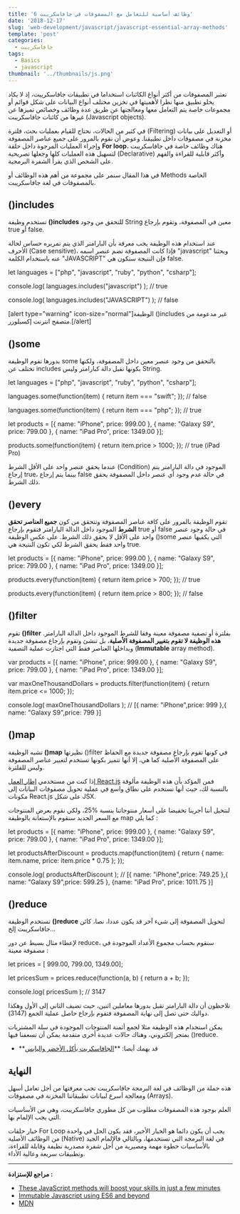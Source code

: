 ```yaml
---
title: '6 وظائف أساسية للتعامل مع المصفوفات في جافاسكريبت'
date: '2018-12-17'
slug: 'web-development/javascript/javascript-essential-array-methods'
template: 'post'
categories:
  - جافاسكريبت
tags:
  - Basics
  - javascript
thumbnail: '../thumbnails/js.png'
---
```


تعتبر المصفوفات من أكثر أنواع الكائنات استخداما في تطبيقات جافاسكريبت، إذ لا يكاد يخلو تطبيق منها نظرا لأهميتها في تخزين مختلف أنواع البيانات على شكل قوائم أو مجموعات خاصة يتم التعامل معها ومعالجتها عن طريق عدة وظائف وخصائص تميزها عن غيرها من كائنات جافاسكريبت (Javascript objects).

في كثير من الحالات، نحتاج للقيام بعمليات بحث، فلترة (Filtering) أو التعديل على بيانات مخزنة في مصفوفات داخل تطبيقنا. وعوض أن نقوم بالمرور على جميع عناصر المصفوفة وإجراء العمليات المرجوة داخل حلقة **For loop**، هناك وظائف خاصة في جافاسكريبت لتسهيل هذه العمليات كلها وجعلها تصريحية (Declarative) وأكثر قابلية للقراءة والفهم على الشخص الذي يقرأ الشفرة البرمجية.

في هذا المقال سنمر على مجموعة من أهم هذه الوظائف أو Methods الخاصة بالمصفوفات في لغة جافاسكريبت.

## ()includes

تستخدم وظيفة **()includes** للتحقق من وجود String معين في المصفوفة، وتقوم بإرجاع true أو false.

عند استخدام هذه الوظيفة يجب معرفة بأن البارامتر الذي يتم تمريره حساس لحالة الأحرف (Case sensitive)، فإذا كانت المصفوفة تضم عنصر اسمه "javascript" وبحثنا عنه باستخدام الكلمة "JAVASCRIPT" فإن النتيجة ستكون هي false.

let languages = ["php", "javascript", "ruby", "python", "csharp"];

console.log( languages.includes("javascript") ); // true

console.log( languages.includes("JAVASCRIPT") ); // false

[alert type="warning" icon-size="normal"]الوظيفة ()includes غير مدعومة من متصفح انترنت إكسبلورر.[/alert]

## ()some

بدورها تقوم الوظيفة some بالتحقق من وجود عنصر معين داخل المصفوفة، ولكنها تختلف عن includes بكونها تقبل دالة كبارامتر وليس String.

let languages = ["php", "javascript", "ruby", "python", "csharp"];

languages.some(function(item) {
return item === "swift";
}); // false

languages.some(function(item) {
return item === "php";
}); // true

let products = [{
name: "iPhone",
price: 999.00
},
{
name: "Galaxy S9",
price: 799.00
},
{
name: "iPad Pro",
price: 1349.00
}];

products.some(function(item) {
return item.price > 1000;
}); // true (iPad Pro)

عندما يحقق عنصر واحد على الأقل الشرط (Condition) الموجود في دالة البارامتر يتم إرجاع true، بينما يتم إرجاع false في حالة عدم وجود أي عنصر داخل المصفوفة يحقق ذلك الشرط.

## ()every

تقوم الوظيفة بالمرور على كافة عناصر المصفوفة وتتحقق من كون **جميع العناصر تحقق الشرط** الموجود داخل الدالة البارامتر فتقوم بإرجاع true أو false في حالة وجود عنصر واحد على الأقل لا يحقق ذلك الشرط. على عكس الوظيفة ()some التي يكفيها عنصر واحد فقط يحقق الشرط لكي تكون النتيجة هي true.

let products = [{
name: "iPhone",
price: 999.00
},
{
name: "Galaxy S9",
price: 799.00
},
{
name: "iPad Pro",
price: 1349.00
}];

products.every(function(item) {
return item.price > 700;
}); // true

products.every(function(item) {
return item.price > 800;
}); // false

## ()filter

تقوم **()filter** بفلترة أو تصفية مصفوفة معينة وفقا للشرط الموجود داخل الدالة البارامتر. **هذه الوظيفة لا تقوم بتغيير المصفوفة الأصلية**، بل تنشئ وتقوم بإرجاع مصفوفة جديدة وبداخلها العناصر فقط التي اجتازت عملية التصفية (**Immutable** array method).

var products = [{
name: "iPhone",
price: 999.00
},
{
name: "Galaxy S9",
price: 799.00
},
{
name: "iPad Pro",
price: 1349.00
}];

var maxOneThousandDollars = products.filter(function(item) {
return item.price <= 1000;
});

console.log( maxOneThousandDollars );
// [{ name: "iPhone",price: 999 },{ name: "Galaxy S9",price: 799 }]

## ()map

تشبه الوظيفة **()map** نظيرتها ()filter في كونها تقوم بإرجاع مصفوفة جديدة مع الحفاظ على المصفوفة الأصلية كما هي، إلا أنها تتميز بكونها تستخدم لتغيير عناصر المصفوفة وليس للفلترة.

إذا كنت من مستخدمي [إطار العمل React.js](https://www.tutomena.com/web-development/javascript/react-javascript-library/) فمن المؤكد بأن هذه الوظيفة مألوفة بالنسبة لك، حيث أنها تستخدم على نطاق واسع في عملية تحويل مصفوفات البيانات إلى مكونات React.js على شكل JSX.

لنتخيل أننا أجرينا تخفيضا على أسعار منتوجاتنا بنسبة %25، ولكي نقوم بعرض المنتوجات مع السعر الجديد سنقوم بالإستعانة بالوظيفة map كما يلي :

let products = [{
name: "iPhone",
price: 999.00
},
{
name: "Galaxy S9",
price: 799.00
},
{
name: "iPad Pro",
price: 1349.00
}];

let productsAfterDiscount = products.map(function(item) {
return {
name: item.name,
price: item.price * 0.75
};
});

console.log( productsAfterDiscount );
// [{ name: "iPhone",price: 749.25 },{ name: "Galaxy S9",price: 599.25 }, {name: "iPad Pro", price: 1011.75 }]

## ()reduce

تستخدم الوظيفة **()reduce** لتحويل المصفوفة إلى شيء آخر قد يكون عددا، نصا، كائن جافاسكريبت إلخ...

لإعطاء مثال بسيط عن دور reduce، سنقوم بحساب مجموع الأعداد الموجودة في مصفوفة معينة :

let prices = [ 999.00, 799.00, 1349.00];

let pricesSum = prices.reduce(function(a, b) {
return a + b;
});

console.log( pricesSum ); // 3147

تلاحظون أن دالة البارامتر تقبل بدورها معاملين اثنين، حيث تضيف الثاني إلى الأول وهكذا دواليك حتى تصل إلى نهاية المصفوفة فتقوم بإرجاع حاصل عملية الجمع (3147).

يمكن استخدام هذه الوظيفة مثلا لجمع أثمنة المنتوجات الموجودة في سلة المشتريات بمتجر إلكتروني، وهناك حالات عديدة أخرى متقدمة يمكن أن تسعفنا فيها ()reduce.

- **قد يهمك أيضا: **[الجافاسكربت يأكل الأخضر واليابس](https://www.tutomena.com/web-development/javascript/javascript-dominance/)

## النهاية

هذه جملة من الوظائف في لغة البرمجة جافاسكريبت تجب معرفتها من أجل تعامل أسهل ومعالجة أسرع لبيانات تطبيقاتنا المخزنة في مصفوفات (Arrays).

العلم بوجود هذه المصفوفات مطلوب من كل مطوري جافاسكريبت، وهي من الأساسيات التي يجب الإلمام بها.

خيار حلقات For Loop يجب أن يكون دائما هو الخيار الأخير، فقد يكون الحل في واحدة من الوظائف الأصلية (Native) في لغة البرمجة التي تستخدمها، وبالتالي فالإلمام الجيد بالأساسيات خطوة مهمة ومصيرية من أجل شفرة مصدرية نظيفة وقابلة للقراءة، وتطبيقات سريعة وعالية الأداء.

---

**مراجع للإستزادة :**

- [These JavaScript methods will boost your skills in just a few minutes](https://medium.freecodecamp.org/7-javascript-methods-that-will-boost-your-skills-in-less-than-8-minutes-4cc4c3dca03f)
- [Immutable Javascript using ES6 and beyond](https://wecodetheweb.com/2016/02/12/immutable-javascript-using-es6-and-beyond/)
- [MDN](https://developer.mozilla.org/en-US/docs/Web/JavaScript/Reference/Global_Objects/Array)
